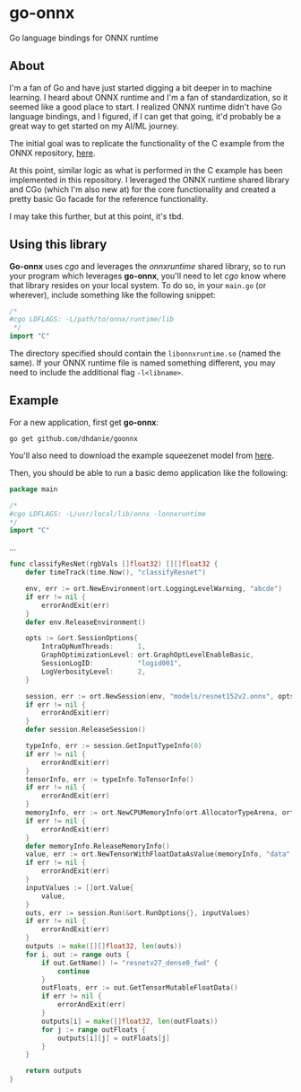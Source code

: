 # go-onnx

Go language bindings for ONNX runtime

## About
I'm a fan of Go and have just started digging a bit deeper in to machine learning.  I heard about ONNX runtime and I'm
a fan of standardization, so it seemed like a good place to start.  I realized ONNX runtime didn't have Go language
bindings, and I figured, if I can get that going, it'd probably be a great way to get started on my AI/ML journey.

The initial goal was to replicate the functionality of the C example from the ONNX repository,
[here](https://github.com/microsoft/onnxruntime/blob/master/csharp/test/Microsoft.ML.OnnxRuntime.EndToEndTests.Capi/C_Api_Sample.cpp).

At this point, similar logic as what is performed in the C example has been implemented in this repository.  I
leveraged the ONNX runtime shared library and CGo (which I'm also new at) for the core functionality and created a
pretty basic Go facade for the reference functionality.

I may take this further, but at this point, it's tbd.

## Using this library
**Go-onnx** uses *cgo* and leverages the *onnxruntime* shared library, so to run your program which leverages
**go-onnx**, you'll need to let *cgo* know where that library resides on your local system.  To do so, in your `main.go`
(or wherever), include something like the following snippet:

```go
/*
#cgo LDFLAGS: -L/path/to/onnx/runtime/lib
 */
import "C"
```

The directory specified should contain the `libonnxruntime.so` (named the same).  If your ONNX runtime file is named
something different, you may need to include the additional flag `-l<libname>`.

## Example
For a new application, first get **go-onnx**:

`go get github.com/dhdanie/goonnx`

You'll also need to download the example squeezenet model from [here](https://s3.amazonaws.com/download.onnx/models/opset_9/squeezenet.tar.gz).

Then, you should be able to run a basic demo application like the following:

```go
package main

/*
#cgo LDFLAGS: -L/usr/local/lib/onnx -lonnxruntime
*/
import "C"
```
...
```go
func classifyResNet(rgbVals []float32) [][]float32 {
	defer timeTrack(time.Now(), "classifyResnet")

	env, err := ort.NewEnvironment(ort.LoggingLevelWarning, "abcde")
	if err != nil {
		errorAndExit(err)
	}
	defer env.ReleaseEnvironment()

	opts := &ort.SessionOptions{
		IntraOpNumThreads:      1,
		GraphOptimizationLevel: ort.GraphOptLevelEnableBasic,
		SessionLogID:           "logid001",
		LogVerbosityLevel:      2,
	}

	session, err := ort.NewSession(env, "models/resnet152v2.onnx", opts)
	if err != nil {
		errorAndExit(err)
	}
	defer session.ReleaseSession()

	typeInfo, err := session.GetInputTypeInfo(0)
	if err != nil {
		errorAndExit(err)
	}
	tensorInfo, err := typeInfo.ToTensorInfo()
	if err != nil {
		errorAndExit(err)
	}
	memoryInfo, err := ort.NewCPUMemoryInfo(ort.AllocatorTypeArena, ort.MemTypeDefault)
	if err != nil {
		errorAndExit(err)
	}
	defer memoryInfo.ReleaseMemoryInfo()
	value, err := ort.NewTensorWithFloatDataAsValue(memoryInfo, "data", rgbVals, tensorInfo)
	if err != nil {
		errorAndExit(err)
	}
	inputValues := []ort.Value{
		value,
	}
	outs, err := session.Run(&ort.RunOptions{}, inputValues)
	if err != nil {
		errorAndExit(err)
	}
	outputs := make([][]float32, len(outs))
	for i, out := range outs {
		if out.GetName() != "resnetv27_dense0_fwd" {
			continue
		}
		outFloats, err := out.GetTensorMutableFloatData()
		if err != nil {
			errorAndExit(err)
		}
		outputs[i] = make([]float32, len(outFloats))
		for j := range outFloats {
			outputs[i][j] = outFloats[j]
		}
	}

	return outputs
}
```